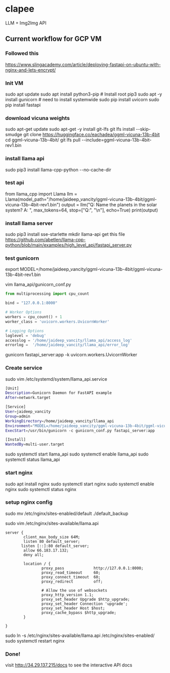 # clapee

LLM + Img2Img API

## Current workflow for GCP VM

### Followed this

https://www.slingacademy.com/article/deploying-fastapi-on-ubuntu-with-nginx-and-lets-encrypt/

### Init VM

sudo apt update
sudo apt install python3-pip # Install root pip3
sudo apt -y install gunicorn # need to install systemwide
sudo pip install uvicorn
sudo pip install fastapi

### download vicuna weights

sudo apt-get update
sudo apt-get -y install git-lfs
git lfs install --skip-smudge
git clone https://huggingface.co/eachadea/ggml-vicuna-13b-4bit
cd ggml-vicuna-13b-4bit/
git lfs pull --include=ggml-vicuna-13b-4bit-rev1.bin

### install llama api

sudo pip3 install llama-cpp-python --no-cache-dir

### test api

from llama_cpp import Llama
llm = Llama(model_path="/home/jaideep_vancity/ggml-vicuna-13b-4bit/ggml-vicuna-13b-4bit-rev1.bin")
output = llm("Q: Name the planets in the solar system? A: ", max_tokens=64, stop=["Q:", "\n"], echo=True)
print(output)

### install llama server

sudo pip3 install sse-starlette
mkdir llama-api
get this file https://github.com/abetlen/llama-cpp-python/blob/main/examples/high_level_api/fastapi_server.py

### test gunicorn

export MODEL=/home/jaideep_vancity/ggml-vicuna-13b-4bit/ggml-vicuna-13b-4bit-rev1.bin

vim llama_api/gunicorn_conf.py

```python
from multiprocessing import cpu_count

bind = "127.0.0.1:8000"

# Worker Options
workers = cpu_count() + 1
worker_class = 'uvicorn.workers.UvicornWorker'

# Logging Options
loglevel = 'debug'
accesslog = '/home/jaideep_vancity/llama_api/access_log'
errorlog =  '/home/jaideep_vancity/llama_api/error_log'
```

gunicorn fastapi_server:app -k uvicorn.workers.UvicornWorker

### Create service

sudo vim /etc/systemd/system/llama_api.service

```bash
[Unit]
Description=Gunicorn Daemon for FastAPI example
After=network.target

[Service]
User=jaideep_vancity
Group=admin
WorkingDirectory=/home/jaideep_vancity/llama_api
Environment="MODEL=/home/jaideep_vancity/ggml-vicuna-13b-4bit/ggml-vicuna-13b-4bit-rev1.bin"
ExecStart=/usr/bin/gunicorn -c gunicorn_conf.py fastapi_server:app

[Install]
WantedBy=multi-user.target
```

sudo systemctl start llama_api
sudo systemctl enable llama_api
sudo systemctl status llama_api

### start nginx

sudo apt install nginx
sudo systemctl start nginx
sudo systemctl enable nginx
sudo systemctl status nginx

### setup nginx config

sudo mv /etc/nginx/sites-enabled/default ./default_backup

sudo vim /etc/nginx/sites-available/llama.api

```nginx
server {
        client_max_body_size 64M;
        listen 80 default_server;
	   listen [::]:80 default_server;
        allow 66.183.17.132;
        deny all;

        location / {
                proxy_pass             http://127.0.0.1:8000;
                proxy_read_timeout     60;
                proxy_connect_timeout  60;
                proxy_redirect         off;

                # Allow the use of websockets
                proxy_http_version 1.1;
                proxy_set_header Upgrade $http_upgrade;
                proxy_set_header Connection 'upgrade';
                proxy_set_header Host $host;
                proxy_cache_bypass $http_upgrade;
        }

}
```

sudo ln -s /etc/nginx/sites-available/llama.api /etc/nginx/sites-enabled/
sudo systemctl restart nginx

### Done!

visit http://34.29.137.215/docs to see the interactive API docs
